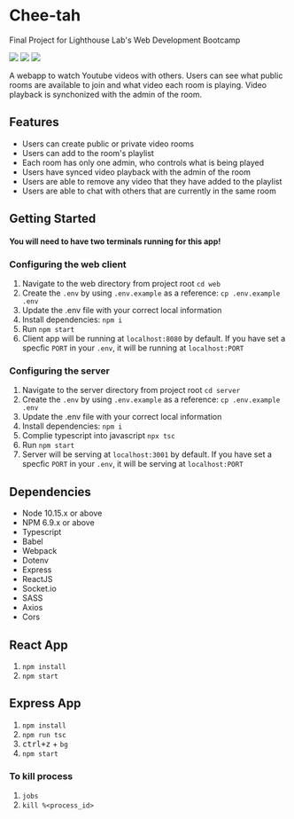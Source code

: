 # Chee-tah
Final Project for Lighthouse Lab's Web Development Bootcamp


![](home-page.gif)
![](movie-room.gif)
![](public-room.gif)


A webapp to watch Youtube videos with others. Users can see what public rooms are available to join and what video each room is playing. Video playback is synchonized with the admin of the room.

## Features
- Users can create public or private video rooms
- Users can add to the room's playlist
- Each room has only one admin, who controls what is being played
- Users have synced video playback with the admin of the room
- Users are able to remove any video that they have added to the playlist
- Users are able to chat with others that are currently in the same room


## Getting Started

#### You will need to have two terminals running for this app!

### Configuring the web client
1. Navigate to the web directory from project root `cd web`
2. Create the `.env` by using `.env.example` as a reference: `cp .env.example .env`
3. Update the .env file with your correct local information
4. Install dependencies: `npm i`
5. Run `npm start`
6. Client app will be running at `localhost:8080` by default. If you have set a specfic `PORT` in your `.env`, it will be running at `localhost:PORT`

### Configuring the server
1. Navigate to the server directory from project root `cd server`
2. Create the `.env` by using `.env.example` as a reference: `cp .env.example .env`
3. Update the .env file with your correct local information
4. Install dependencies: `npm i`
5. Complie typescript into javascript `npx tsc`
6. Run `npm start`
7. Server will be serving at `localhost:3001` by default. If you have set a specfic `PORT` in your `.env`, it will be serving at `localhost:PORT`

## Dependencies

- Node 10.15.x or above
- NPM 6.9.x or above
- Typescript
- Babel
- Webpack
- Dotenv
- Express
- ReactJS
- Socket.io
- SASS
- Axios
- Cors

## React App

1. ```npm install```
2. ```npm start```


## Express App

1. ```npm install```
2. ```npm run tsc```
3. <kbd>ctrl+z</kbd> + ```bg```
4. ```npm start```

### To kill process 

1. ```jobs```
2. ```kill %<process_id>```



